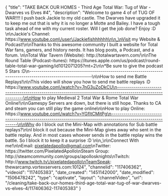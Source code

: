 {
    "title": "TAKE BACK OUR HOMES - Third Age Total War: Tug of War - Dwarves vs Elves #4",
    "description": "Welcome to game 4 of of TUG OF WAR!!!! I push back Jackie to my old castle.  The Dwarves have upgraded it to keep me out that is why it is no longer a Motte and Bailey.  I have a tough task ahead of me with my current roster. Will I get the job done?  Enjoy :D \n\nJackie's Channel: https:\/\/www.youtube.com\/user\/Jackiefishhhhhh\n\n_\nVisit my Website & Podcast!\n\nThanks to this awesome community I built a website for Total War fans, gamers, and history nerds.  It has blog posts, a Podcast, and a forum.  \n\nTotal War Tavern (Website): http:\/\/totalwartavern.com\/\n\nThe Round Table (Podcast-itunes): https:\/\/itunes.apple.com\/us\/podcast\/round-table-total-war-gaming\/id1012071205?mt=2\n\n*Be sure to give the podcast 5 Stars :D\n-------------------------------------------------------------------------------------------------------------\n\nHow to send me Battle Replays!\n\nThis video will show you how to send me battle replays :D https:\/\/www.youtube.com\/watch?v=7nG3uZoDkCU\n-------------------------------------------------------------------------------------------------------------\n\nHow to play Medieval 2 Total War & Rome Total War Online!\n\nGamespy Servers are down, but there is still hope.  Thanks to CA and steam you can still play the game online\n\nHow to play Online: https:\/\/www.youtube.com\/watch?v=YGfItCMitPg\n-------------------------------------------------------------------------------------------------------------\n\nWhy do I block out the Mini-Map with annotations for Sub battle replays?\n\nI block it out because the Mini-Map gives away who sent in the battle replay.  And in most cases whoever sends in the battle replay wins the battle.  So I block it to keep it a surprise :D  \n\n_\n\nConnect With me!\n\nEmail: pixelatedapollo@gmail.com\nTwitter: https:\/\/twitter.com\/PixelatedApollo\nSteam Group:  http:\/\/steamcommunity.com\/groups\/apollosknights\nTwitch: http:\/\/www.twitch.tv\/pixelatedapollo\nTeamSpeak: thewarcamp.vortexservers.com:10124",
    "channelid": "117406362",
    "videoid": "117405383",
    "date_created": "1451142000",
    "date_modified": "1506478242",
    "type": "captivate",
    "layout": "channelVideo",
    "url": "\/cleaning\/take-back-our-homes-third-age-total-war-tug-of-war-dwarves-vs-elves-4\/117406362-117405383"
}